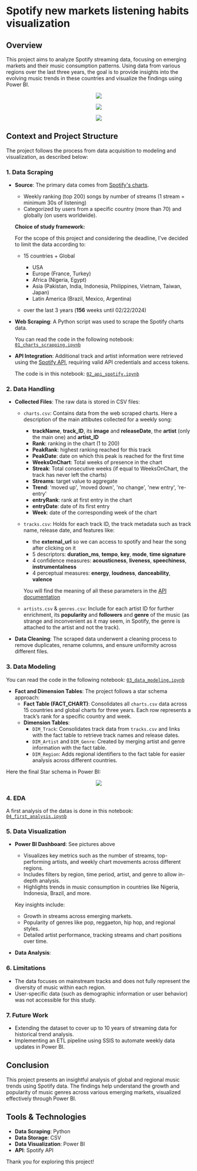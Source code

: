 # Spotify new markets listening habits visualization

## Overview

This project aims to analyze Spotify streaming data, focusing on emerging markets and their music consumption patterns. Using data from various regions over the last three years, the goal is to provide insights into the evolving music trends in these countries and visualize the findings using Power BI.

<p align="center">
  <img src="images/Dashboard Overall Streams.png">
</p>
<p align="center">
  <img src="images/Dashboard Track Charts performance.png">
</p>
<p align="center">
  <img src="images/Dashboard Audio distribution.png">
</p>

## Context and Project Structure

The project follows the process from data acquisition to modeling and visualization, as described below:

### 1. Data Scraping
- **Source**: The primary data comes from [Spotify's charts](https://charts.spotify.com/charts/view/regional-global-weekly/latest).
  - Weekly ranking (top 200) songs by number of streams (1 stream = minimum 30s of listening)
  - Categorized by users from a specific country (more than 70) and globally (on users worldwide).

  **Choice of study framework:**

  For the scope of this project and considering the deadline, I've decided to limit the data according to:
  - 15 countries + Global
    - USA
    - Europe (France, Turkey)
    - Africa (Nigeria, Egypt)
    - Asia (Pakistan, India, Indonesia, Philippines, Vietnam, Taiwan, Japan)
    - Latin America (Brazil, Mexico, Argentina)

  - over the last 3 years (**156** weeks until 02/22/2024)

- **Web Scraping**: A Python script was used to scrape the Spotify charts data.

  You can read the code in the following notebook: [`01_charts_scrapping.ipynb`](code/01_charts_scrapping.ipynb)

- **API Integration**: Additional track and artist information were retrieved using the [Spotify API](https://developer.spotify.com/documentation/web-api), requiring valid API credentials and access tokens.

  The code is in this notebook: [`02_api_spotify.ipynb`](code/02_api_spotify.ipynb)

### 2. Data Handling
- **Collected Files**: The raw data is stored in CSV files:
  - `charts.csv`: Contains data from the web scraped charts.
  Here a description of the main attibutes collected for a weekly song:
    - **trackName**, **track_ID**, its **image** and **releaseDate**, the **artist** (only the main one) and **artist_ID**
    - **Rank**: ranking in the chart (1 to 200)
    - **PeakRank**: highest ranking reached for this track
    - **PeakDate**: date on which this peak is reached for the first time
    - **WeeksOnChart**: Total weeks of presence in the chart
    - **Streak**: Total consecutive weeks (if equal to WeeksOnChart, the track has never left the charts)
    - **Streams**: target value to aggregate
    - **Trend**: 'moved up', 'moved down', 'no change', 'new entry', 're-entry'
    - **entryRank**: rank at first entry in the chart
    - **entryDate**: date of its first entry
    - **Week**: date of the corresponding week of the chart

  - `tracks.csv`: Holds for each track ID, the track metadata such as track name, release date, and features like:
    - the **external_url** so we can access to spotify and hear the song after clicking on it
    - 5 descriptors: **duration_ms**, **tempo**, **key**, **mode**, **time signature**
    - 4 confidence measures: **acousticness**, **liveness**, **speechiness**, **instrumentalness**
    - 4 perceptual measures: **energy**, **loudness**, **danceability**, **valence**

     You will find the meaning of all these parameters in the [API documentation](https://developer.spotify.com/documentation/web-api/reference/get-audio-features)

  - `artists.csv` & `genres.csv`: Include for each artist ID for further enrichment, its **popularity** and **followers** and **genre** of the music (as strange and inconvenient as it may seem, in Spotify, the genre is attached to the artist and not the track).
  
- **Data Cleaning**: The scraped data underwent a cleaning process to remove duplicates, rename columns, and ensure uniformity across different files.

### 3. Data Modeling
You can read the code in the following notebook: [`03_data_modeling.ipynb`](code/03_data_modeling.ipynb)

- **Fact and Dimension Tables**: The project follows a star schema approach:
  - **Fact Table (FACT_CHART)**: Consolidates all `charts.csv` data across 15 countries and global charts for three years. Each row represents a track’s rank for a specific country and week.
  - **Dimension Tables**:
    - `DIM_Track`: Consolidates track data from `tracks.csv` and links with the fact table to retrieve track names and release dates.
    - `DIM_Artist` and `DIM_Genre`: Created by merging artist and genre information with the fact table.
    - `DIM_Region`: Adds regional identifiers to the fact table for easier analysis across different countries.

Here the final Star schema in Power BI:
<p align="center">
  <img src="images/Star Shema.png">
</p>

### 4. EDA

A first analysis of the datas is done in this notebook: [`04_first_analysis.ipynb`](code/04_first_analysis.ipynb)


### 5. Data Visualization
- **Power BI Dashboard**: 
See pictures above
  - Visualizes key metrics such as the number of streams, top-performing artists, and weekly chart movements across different regions.
  - Includes filters by region, time period, artist, and genre to allow in-depth analysis.
  - Highlights trends in music consumption in countries like Nigeria, Indonesia, Brazil, and more.
  
  Key insights include:
  - Growth in streams across emerging markets.
  - Popularity of genres like pop, reggaeton, hip hop, and regional styles.
  - Detailed artist performance, tracking streams and chart positions over time.

- **Data Analysis**:
  

### 6. Limitations
- The data focuses on mainstream tracks and does not fully represent the diversity of music within each region.
- User-specific data (such as demographic information or user behavior) was not accessible for this study.
  
### 7. Future Work
- Extending the dataset to cover up to 10 years of streaming data for historical trend analysis.
- Implementing an ETL pipeline using SSIS to automate weekly data updates in Power BI.

## Conclusion
This project presents an insightful analysis of global and regional music trends using Spotify data. The findings help understand the growth and popularity of music genres across various emerging markets, visualized effectively through Power BI.

## Tools & Technologies
- **Data Scraping**: Python
- **Data Storage**: CSV
- **Data Visualization**: Power BI
- **API**: Spotify API

Thank you for exploring this project!


